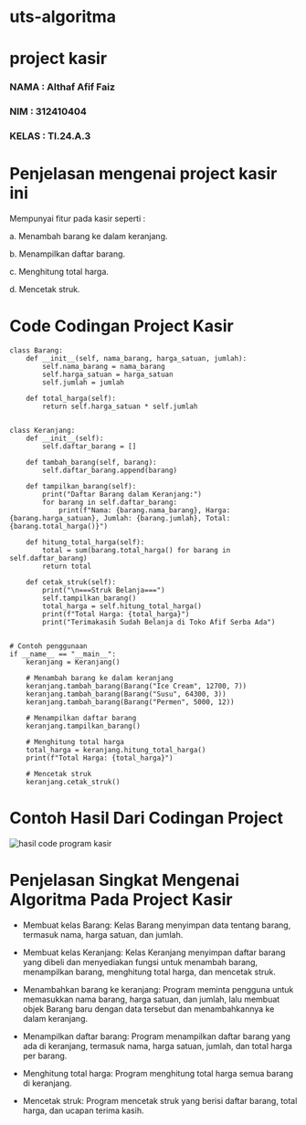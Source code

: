 # uts-algoritma
# project kasir
### NAMA : Althaf Afif Faiz
### NIM : 312410404 
### KELAS : TI.24.A.3

# Penjelasan mengenai project kasir ini
Mempunyai fitur pada kasir seperti :

a. Menambah barang ke dalam keranjang.

b. Menampilkan daftar barang.

c. Menghitung total harga.

d. Mencetak struk.

# Code Codingan Project Kasir 
```
class Barang:
    def __init__(self, nama_barang, harga_satuan, jumlah):
        self.nama_barang = nama_barang
        self.harga_satuan = harga_satuan
        self.jumlah = jumlah

    def total_harga(self):
        return self.harga_satuan * self.jumlah


class Keranjang:
    def __init__(self):
        self.daftar_barang = []

    def tambah_barang(self, barang):
        self.daftar_barang.append(barang)

    def tampilkan_barang(self):
        print("Daftar Barang dalam Keranjang:")
        for barang in self.daftar_barang:
            print(f"Nama: {barang.nama_barang}, Harga: {barang.harga_satuan}, Jumlah: {barang.jumlah}, Total: {barang.total_harga()}")

    def hitung_total_harga(self):
        total = sum(barang.total_harga() for barang in self.daftar_barang)
        return total

    def cetak_struk(self):
        print("\n===Struk Belanja===")
        self.tampilkan_barang()
        total_harga = self.hitung_total_harga()
        print(f"Total Harga: {total_harga}")
        print("Terimakasih Sudah Belanja di Toko Afif Serba Ada")


# Contoh penggunaan
if __name__ == "__main__":
    keranjang = Keranjang()

    # Menambah barang ke dalam keranjang
    keranjang.tambah_barang(Barang("Ice Cream", 12700, 7))
    keranjang.tambah_barang(Barang("Susu", 64300, 3))
    keranjang.tambah_barang(Barang("Permen", 5000, 12))

    # Menampilkan daftar barang
    keranjang.tampilkan_barang()

    # Menghitung total harga
    total_harga = keranjang.hitung_total_harga()
    print(f"Total Harga: {total_harga}")

    # Mencetak struk
    keranjang.cetak_struk()
```

# Contoh Hasil Dari Codingan Project
![hasil code program kasir](https://github.com/user-attachments/assets/3680c1ec-9832-462c-a046-c313e9371731)


# Penjelasan Singkat Mengenai Algoritma Pada Project Kasir 

- Membuat kelas Barang: Kelas Barang menyimpan data tentang barang, termasuk nama, harga satuan, dan jumlah.

- Membuat kelas Keranjang: Kelas Keranjang menyimpan daftar barang yang dibeli dan menyediakan fungsi untuk menambah barang, menampilkan barang, menghitung total harga, dan mencetak struk.

- Menambahkan barang ke keranjang: Program meminta pengguna untuk memasukkan nama barang, harga satuan, dan jumlah, lalu membuat objek Barang baru dengan data tersebut dan menambahkannya ke dalam keranjang.

- Menampilkan daftar barang: Program menampilkan daftar barang yang ada di keranjang, termasuk nama, harga satuan, jumlah, dan total harga per barang.

- Menghitung total harga: Program menghitung total harga semua barang di keranjang.

- Mencetak struk: Program mencetak struk yang berisi daftar barang, total harga, dan ucapan terima kasih.
